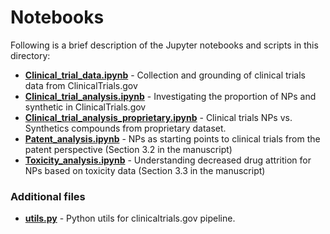# Notebooks

Following is a brief description of the Jupyter notebooks and scripts in this directory:

- **[Clinical_trial_data.ipynb](clinical_trials/1_grounding_clinical_trials.ipynb)** - Collection and grounding of clinical trials data from ClinicalTrials.gov
- **[Clinical_trial_analysis.ipynb](clinical_trials/2_clinical_trials_np_likeness.ipynb)** - Investigating the proportion of NPs and synthetic in ClinicalTrials.gov
- **[Clinical_trial_analysis_proprietary.ipynb](clinical_trials/3_clinical_trials_dump_software.ipynb)** - Clinical trials NPs vs. Synthetics compounds from proprietary dataset.
- **[Patent_analysis.ipynb](patents/patent_cmp_nplikeliness.ipynb)** - NPs as starting points to clinical trials from the patent perspective (Section 3.2 in the manuscript)
- **[Toxicity_analysis.ipynb](toxicity/toxicity_analysis.ipynb)** - Understanding decreased drug attrition for NPs based on toxicity data (Section 3.3 in the manuscript)

### Additional files
- **[utils.py](clinical_trials/np_likeness_utils.py)** - Python utils for clinicaltrials.gov pipeline.
